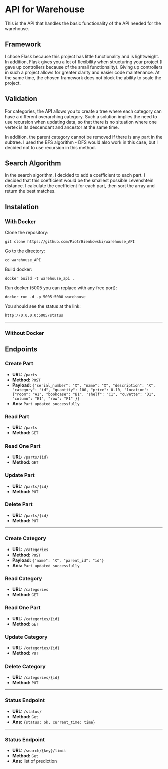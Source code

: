 # API for Warehouse

This is the API that handles the basic functionality of the API needed for the warehouse.

## Framework

I chose Flask because this project has little functionality and is lightweight. In addition, Flask gives you a lot of flexibility when structuring your project (I gave up controllers because of the small functionality). Giving up controllers in such a project allows for greater clarity and easier code maintenance.  At the same time, the chosen framework does not block the ability to scale the project.

## Validation

For categories, the API allows you to create a tree where each category can have a different overarching category. Such a solution implies the need to use recursion when updating data, so that there is no situation where one vertex is its descendant and ancestor at the same time. 

In addition, the parent category cannot be removed if there is any part in the subtree. I used the BFS algorithm - DFS would also work in this case, but I decided not to use recursion in this method.

## Search Algorithm

In the search algorithm, I decided to add a coefficient to each part. I decided that this coefficient would be the smallest possible Levenshtein distance. I calculate the coefficient for each part, then sort the array and return the best matches.

## Instalation
### With Docker
Clone the repository:
```
git clone https://github.com/PiotrBienkowski/warehouse_API
```

Go to the directory:
```
cd warehouse_API
```

Build docker:
```
docker build -t warehouse_api .
```

Run docker (5005 you can replace with any free port):
```
docker run -d -p 5005:5000 warehouse
```

You should see the status at the link:
```
http://0.0.0.0:5005/status
```
---
### Without Docker
<!-- TODO -->

## Endpoints

### Create Part

- **URL:** `/parts`
- **Method:** `POST`
- **Payload:** `{"serial_number": "X", "name": "X", "description": "X", "category": "id", "quantity": 100, "price": 0.10, "location": {"room": "A1", "bookcase": "B1", "shelf": "C1", "cuvette": "D1", "column": "E1", "row": "F1" }}`
- **Ans:** `Part updated successfully`

### Read Part

- **URL:** `/parts`
- **Method:** `GET`

### Read One Part

- **URL:** `/parts/{id}`
- **Method:** `GET`

### Update Part

- **URL:** `/parts/{id}`
- **Method:** `PUT`

### Delete Part

- **URL:** `/parts/{id}`
- **Method:** `PUT`

---

### Create Category

- **URL:** `/categories`
- **Method:** `POST`
- **Payload:** `{"name": "X", "parent_id": "id"}`
- **Ans:** `Part updated successfully`

### Read Category

- **URL:** `/categories`
- **Method:** `GET`

### Read One Part

- **URL:** `/categories/{id}`
- **Method:** `GET`

### Update Category

- **URL:** `/categories/{id}`
- **Method:** `PUT`

### Delete Category

- **URL:** `/categories/{id}`
- **Method:** `PUT`

---

### Status Endpoint
- **URL:** `/status/`
- **Method:** `Get`
- **Ans:** `{status: ok, current_time: time}`

---

### Status Endpoint
- **URL:** `/search/{key}/limit`
- **Method:** `Get`
- **Ans:** list of prediction

